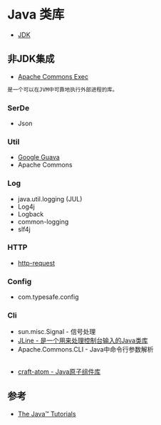 # Java 类库

* [JDK](JDK.md) 

## 非JDK集成

* [Apache Commons Exec](https://github.com/apache/commons-exec)
```md
是一个可以在JVM中可靠地执行外部进程的库。
```

### SerDe
* Json

### Util
* [Google Guava]()
* Apache Commons

### Log
* java.util.logging (JUL)
* Log4j
* Logback
* common-logging
* slf4j

### HTTP
* [http-request](https://github.com/kevinsawicki/http-request)

### Config
* com.typesafe.config

### Cli
* sun.misc.Signal - 信号处理
* [JLine - 是一个用来处理控制台输入的Java类库](https://jline.github.io/)
* Apache.Commons.CLI - Java中命令行参数解析

## 
* [craft-atom - Java原子组件库](https://github.com/mindwind/craft-atom)

## 参考
* [The Java™ Tutorials](https://docs.oracle.com/javase/tutorial/)